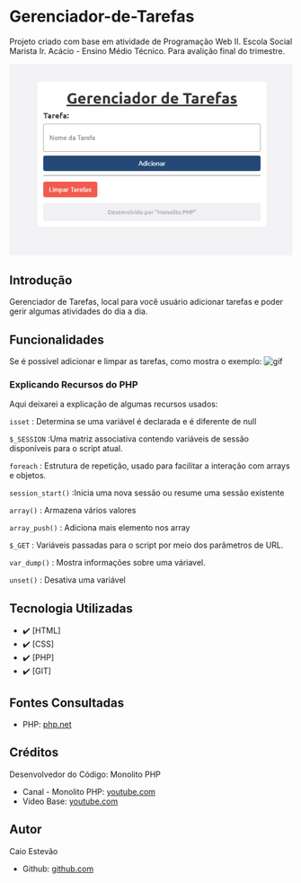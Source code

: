 # Gerenciador-de-Tarefas
<!--# Índice 

* [Sistema de Cálculo Salarial](#sistema-de-cálculo-salarial)
* [Introdução](#introdu%C3%A7%C3%A3o)  
* [Funcionalidades](#funcionalidades)  
* [Tecnologia Utilizadas](#tecnologia-utilizadas)  
* [Fontes Consultadas](#fontes-consultadas)  
* [Autor](#autor)
  -->

Projeto criado com base em atividade de Programação Web II. Escola Social Marista Ir. Acácio - Ensino Médio Técnico. Para avalição final do trimestre.

![Capa do Projeto](img/capa-projeto.png)


## Introdução
Gerenciador de Tarefas, local para você usuário adicionar tarefas e poder gerir algumas atividades do dia a dia.


## Funcionalidades
Se é possível adicionar e limpar as tarefas, como mostra o exemplo:
![gif](https://github.com/Caioestevao1000/Gerenciador-de-Tarefas/assets/108750017/19c83e4d-03b3-4c8e-a297-b451010d1d1e)


### Explicando Recursos do PHP
Aqui deixarei a explicação de algumas recursos usados:

``isset`` : Determina se uma variável é declarada e é diferente de null

``$_SESSION`` :Uma matriz associativa contendo variáveis ​​de sessão disponíveis para o script atual.

``foreach`` : Estrutura de repetição, usado para facilitar a interação com arrays e objetos.

``session_start()`` :Inicia uma nova sessão ou resume uma sessão existente

``array()`` : Armazena vários valores

``array_push()`` : Adiciona mais elemento nos array

``$_GET`` : Variáveis ​​passadas para o script por meio dos parâmetros de URL.

``var_dump()`` : Mostra informações sobre uma váriavel.

``unset()`` : Desativa uma variável


## Tecnologia Utilizadas
- :heavy_check_mark: [HTML]
- :heavy_check_mark: [CSS]
- :heavy_check_mark: [PHP]
- :heavy_check_mark: [GIT]


## Fontes Consultadas
- PHP: [php.net](https://www.php.net/)

## Créditos
Desenvolvedor do Código: Monolito PHP
- Canal - Monolito PHP: [youtube.com](https://www.youtube.com/channel/UCSCKCO6nnrtpUZlexHRpJuA)
- Vídeo Base: [youtube.com](https://www.youtube.com/watch?v=dJ49I-QYYUk&ab_channel=MonolitoPHP)

## Autor
Caio Estevão
- Github: [github.com](https://github.com/Caioestevao1000)
